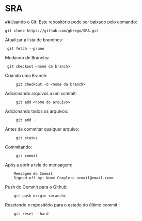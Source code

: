 SRA
===

##Usando o Git:
Este repositório pode ser baixado pelo comando:

	git clone https://github.com/gbrego/SRA.git 

Atualizar a lista de branches:

	 git fetch --prune

Mudando de Branchs:
	 
	 git checkout <nome da branch>

Criando uma Branch:
         
         git checkout -b <nome da branch>

Adicionando arquivos a um commit:
         
         git add <nome do arquivo>

Adicionando todos os arquivos:
         
         git add .

Antes de commitar qualquer arquivo:
         
         git status

Commitando:
         
         git commit

Após a abrir a tela de mensagem:

        Mensagem do Commit
        Signed-off-by: Nome Completo <email@email.com>

Push do Commit para o Github:
        
        git push origin <branch>

Resetando o repositório para o estado do último commit :
        
        git reset --hard       
